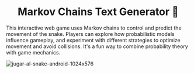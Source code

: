 <h1 align="center">Markov Chains Text Generator 🧠</h1>

This interactive web game uses Markov chains to control and predict the movement of the snake. Players can explore how probabilistic models influence gameplay, and experiment with different strategies to optimize movement and avoid collisions. It's a fun way to combine probability theory with game mechanics.

![jugar-al-snake-android-1024x576](https://github.com/user-attachments/assets/71524756-7f95-40a3-8ad9-fed3b2b950ce)






